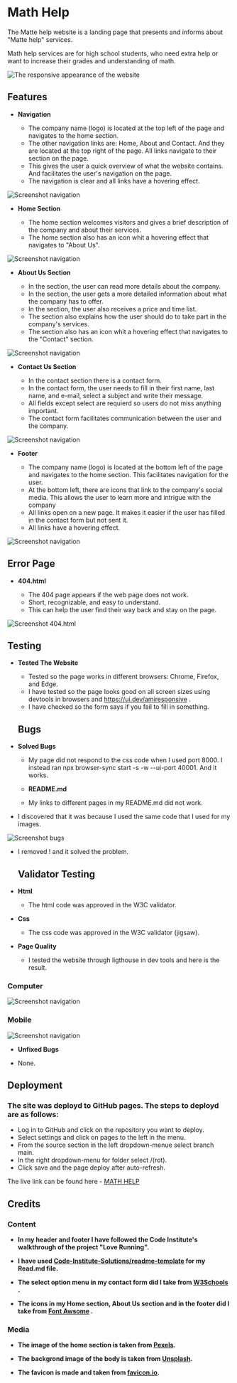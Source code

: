 # Math Help

The Matte help website is a landing page that presents and informs about "Matte help" services.

Math help services are for high school students, who need extra help or want to increase their grades and understanding of math. 


![The responsive appearance of the website](assets/image/responsiv%20.png)

## Features


- __Navigation__

  - The company name (logo) is located at the top left of the page and navigates to the home section.
  - The other navigation links are: Home, About and Contact. And they are located at the top right of the page. All links navigate to their section on the page.
  - This gives the user a quick overview of what the website contains. And facilitates the user's navigation on the page.
  - The navigation is clear and all links have a hovering effect.

![Screenshot navigation](assets/image/Sk%C3%A4rmbild-navigation.png)  

- __Home Section__

  - The home section welcomes visitors and gives a brief description of the company and about their services.
  - The home section also has an icon whit a hovering effect that navigates to "About Us".

![Screenshot navigation](assets/image/screenshot-home.png)  

- __About Us Section__

  - In the section, the user can read more details about the company.
  - In the section, the user gets a more detailed information about what the company has to offer.
  - In the section, the user also receives a price and time list.
  - The section also explains how the user should do to take part in the company's services.
  - The section also has an icon whit a hovering effect that navigates to the "Contact" section.



![Screenshot navigation](assets/image/screenshot-about.png)  


- __Contact Us Section__

  - In the contact section there is a contact form.
  - In the contact form, the user needs to fill in their first name, last name, and e-mail, select a subject and write their message.
  - All fields except select are requierd so users do not miss anything important.
  - The contact form facilitates communication between the user and the company.


![Screenshot navigation](assets/image/screenshot-contact.png)  


- __Footer__

  - The company name (logo) is located at the bottom left of the page and navigates to the home section. This facilitates navigation for the user. 
  -  At the bottom left, there are icons that link to the company's social media. This allows the user to learn more and intrigue with the company
    - All links open on a new page. It makes it easier if the user has filled in the contact form but not sent it.
    -  All links have a hovering effect.


![Screenshot navigation](assets/image/screenshot-footer.png)  



## Error Page

- __404.html__

  - The 404 page appears if the web page does not work.
  -  Short, recognizable, and easy to understand.
  -  This can help the user find their way back and stay on the page.


![Screenshot 404.html](assets/image/screenshot-404.html.png)  



## Testing

- __Tested The Website__

  - Tested so the page works in different browsers: Chrome, Firefox, and Edge.
  -  I have tested so the page looks good on all screen sizes using devtools in browsers and https://ui.dev/amiresponsive .
  - I have checked so the form says if you fail to fill in something.


  ## Bugs

- __Solved Bugs__

  - My page did not respond to the css code when I used port 8000. I instead ran npx browser-sync start -s -w --ui-port 40001. And it works.

  - __README.md__

  - My links to different pages in my README.md
 did not work.

 - I discovered that it was because I used the same code that I used for my images.

 ![Screenshot bugs](assets/image/screenshot.READ.md-bug.png)

 - I removed ! and it solved the problem.



   ## Validator Testing

- __Html__

  - The html code was approved in the W3C validator.

- __Css__

  - The css code was approved in the W3C validator (jigsaw).

- __Page Quality__

  - I tested the website through ligthouse in dev tools and here is the result.

### Computer
![ Screenshot navigation](assets/image/screenshot-ligthouse-desk.png)  

### Mobile
![ Screenshot navigation](assets/image/screenshot-ligthouse-mob.png)  


  - __Unfixed Bugs__

  - None.

## Deployment

### The site was deployd to GitHub pages. The steps to deployd are as follows:

  - Log in to GitHub and click on the repository you want to deploy.
  - Select settings and click on pages to the left in the menu.
  - From the source section in the left dropdown-menue select branch main.
  - In the right dropdown-menu for folder select /(rot).
  - Click save and the page deploy after auto-refresh.

The live link can be found here - [MATH HELP](https://assofiejakobsson.github.io/Projekt-1-Code-Institute/)

## Credits

### Content
 
 - __In my header and footer I have followed the Code Institute's walkthrough of the project "Love Running".__

 - __I have used [Code-Institute-Solutions/readme-template](https://github.com/Code-Institute-Solutions/readme-template/blob/master/README.md)  for my Read.md file.__


  - __The select option menu in my contact form did I take from [W3Schools](https://www.w3schools.com/howto/howto_custom_select.asp) .__

   - __The icons in my Home section, About Us section and in the footer did I take from [Font Awsome](https://fontawesome.com/) .__



   ### Media
 
 - __The image of the home section is taken from [Pexels](https://www.pexels.com/sv-se/).__

- __The backgrond image of the body is taken from [Unsplash](https://unsplash.com/).__

- __The favicon is made and taken from [favicon.io](https://favicon.io/favicon-converter/).__



   


  








